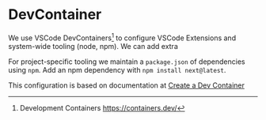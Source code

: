 # DevContainer
We use VSCode DevContainers[^1] to configure VSCode Extensions and system-wide tooling (node, npm). We can add extra

For project-specific tooling we maintain a `package.json` of dependencies using `npm`. Add an npm dependency with `npm install next@latest`.

This configuration is based on documentation at [Create a Dev Container](https://code.visualstudio.com/docs/devcontainers/create-dev-container#_create-a-devcontainerjson-file)

[^1]: Development Containers https://containers.dev/